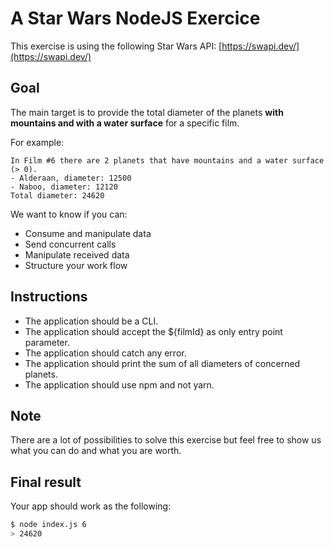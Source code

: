 # A Star Wars NodeJS Exercice
This exercise is using the following Star Wars API: [https://swapi.dev/](https://swapi.dev/)

## Goal

The main target is to provide the total diameter of the planets **with mountains and with a water surface** for a specific film.

For example:
```
In Film #6 there are 2 planets that have mountains and a water surface (> 0).
- Alderaan, diameter: 12500
- Naboo, diameter: 12120
Total diameter: 24620
```

We want to know if you can:

* Consume and manipulate data
* Send concurrent calls
* Manipulate received data
* Structure your work flow

## Instructions

* The application should be a CLI.
* The application should accept the ${filmId} as only entry point parameter. 
* The application should catch any error. 
* The application should print the sum of all diameters of concerned planets.
* The application should use npm and not yarn.

## Note
There are a lot of possibilities to solve this exercise but feel free to show us what you can do and what you are worth.

## Final result
Your app should work as the following:
```bash
$ node index.js 6
> 24620
```

